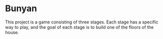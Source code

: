 # Bunyan
This project is a game consisting of three stages. Each stage has a specific way to play, and the goal of each stage is to build one of the floors of the house.
